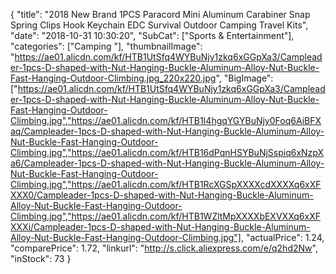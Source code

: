{
	"title": "2018 New Brand 1PCS Paracord Mini Aluminum Carabiner Snap Spring Clips Hook Keychain EDC Survival Outdoor Camping Travel Kits",
	"date": "2018-10-31 10:30:20",
	"SubCat": ["Sports & Entertainment"],
	"categories": ["Camping "],
	"thumbnailImage": "https://ae01.alicdn.com/kf/HTB1UtSfq4WYBuNjy1zkq6xGGpXa3/Campleader-1pcs-D-shaped-with-Nut-Hanging-Buckle-Aluminum-Alloy-Nut-Buckle-Fast-Hanging-Outdoor-Climbing.jpg_220x220.jpg",
	"BigImage": ["https://ae01.alicdn.com/kf/HTB1UtSfq4WYBuNjy1zkq6xGGpXa3/Campleader-1pcs-D-shaped-with-Nut-Hanging-Buckle-Aluminum-Alloy-Nut-Buckle-Fast-Hanging-Outdoor-Climbing.jpg","https://ae01.alicdn.com/kf/HTB1I4hgqYGYBuNjy0Foq6AiBFXaq/Campleader-1pcs-D-shaped-with-Nut-Hanging-Buckle-Aluminum-Alloy-Nut-Buckle-Fast-Hanging-Outdoor-Climbing.jpg","https://ae01.alicdn.com/kf/HTB16dPqnHSYBuNjSspiq6xNzpXa6/Campleader-1pcs-D-shaped-with-Nut-Hanging-Buckle-Aluminum-Alloy-Nut-Buckle-Fast-Hanging-Outdoor-Climbing.jpg","https://ae01.alicdn.com/kf/HTB1RcXGSpXXXXcdXXXXq6xXFXXX0/Campleader-1pcs-D-shaped-with-Nut-Hanging-Buckle-Aluminum-Alloy-Nut-Buckle-Fast-Hanging-Outdoor-Climbing.jpg","https://ae01.alicdn.com/kf/HTB1WZltMpXXXXbEXVXXq6xXFXXXi/Campleader-1pcs-D-shaped-with-Nut-Hanging-Buckle-Aluminum-Alloy-Nut-Buckle-Fast-Hanging-Outdoor-Climbing.jpg"],
	"actualPrice": 1.24,
	"comparePrice": 1.72,
	"linkurl": "http://s.click.aliexpress.com/e/q2hd2Nw",
	"inStock": 73
}
